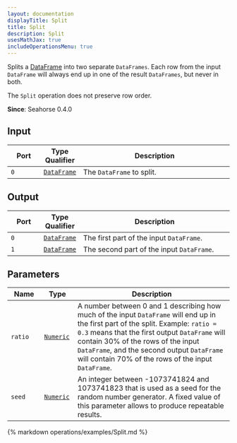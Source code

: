 ```yaml
---
layout: documentation
displayTitle: Split
title: Split
description: Split
usesMathJax: true
includeOperationsMenu: true
---
```


Splits a [DataFrame](../classes/dataframe.html) into two separate `DataFrames`. Each row from the
input `DataFrame` will always end up in one of the result `DataFrames`, but never in both.

The `Split` operation does not preserve row order.

**Since**: Seahorse 0.4.0

## Input

<table>
<thead>
<tr>
<th style="width:15%">Port</th>
<th style="width:15%">Type Qualifier</th>
<th style="width:70%">Description</th>
</tr>
</thead>
<tbody>
<tr>
<td><code>0</code></td>
<td><code><a href="../classes/dataframe.html">DataFrame</a></code></td>
<td>The <code>DataFrame</code> to split.</td>
</tr>
</tbody>
</table>

## Output

<table>
<thead>
<tr>
<th style="width:15%">Port</th>
<th style="width:15%">Type Qualifier</th>
<th style="width:70%">Description</th>
</tr>
</thead>
<tbody>
<tr>
<td><code>0</code></td>
<td><code><a href="../classes/dataframe.html">DataFrame</a></code></td>
<td>The first part of the input <code>DataFrame</code>.</td>
</tr>
<tr>
<td><code>1</code></td>
<td><code><a href="../classes/dataframe.html">DataFrame</a></code></td>
<td>The second part of the input <code>DataFrame</code>.</td>
</tr>
</tbody>
</table>

## Parameters

<table class="table">
<thead>
<tr>
<th style="width:15%">Name</th>
<th style="width:15%">Type</th>
<th style="width:70%">Description</th>
</tr>
</thead>
<tbody>
<tr>
<td><code id="ratio">ratio</code></td>
<td><code><a href="../parameter_types.html#numeric">Numeric</a></code></td>
<td>
  A number between 0 and 1 describing how much of the input <code>DataFrame</code> will end up in
  the first part of the split. Example: <code>ratio = 0.3</code> means that the first output
  <code>DataFrame</code> will contain 30% of the rows of the input <code>DataFrame</code>, and the
  second output <code>DataFrame</code> will contain 70% of the rows of the input
  <code>DataFrame</code>.
</td>
</tr>
<tr>
<td><code id="seed">seed</code></td>
<td><code><a href="../parameter_types.html#numeric">Numeric</a></code></td>
<td>
  An integer between -1073741824 and 1073741823 that is used as a seed for the random number
  generator. A fixed value of this parameter allows to produce repeatable results.
</td>
</tr>
</tbody>
</table>

{% markdown operations/examples/Split.md %}
